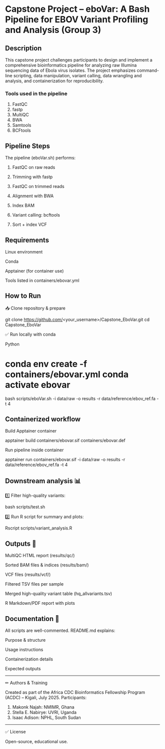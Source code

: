 # Capstone Project – eboVar: A Bash Pipeline for EBOV Variant Profiling and Analysis (Group 3)

## Description

This capstone project challenges participants to design and implement a comprehensive bioinformatics pipeline for analyzing raw Illumina sequencing data of Ebola virus isolates. The project emphasizes command-line scripting, data manipulation, variant calling, data wrangling and analysis, and containerization for reproducibility.

### Tools used in the pipeline
1. FastQC         
2. fastp          
3. MultiQC        
4. BWA            
5. Samtools
6. BCFtools


## Pipeline Steps

The pipeline (eboVar.sh) performs:

1. FastQC on raw reads

2. Trimming with fastp

3. FastQC on trimmed reads

4. Alignment with BWA

5. Index BAM

6. Variant calling: bcftools

7. Sort + index VCF


## Requirements

Linux environment

Conda

Apptainer (for container use)

Tools listed in containers/ebovar.yml


## How to Run

📥 Clone repository & prepare

git clone https://github.com/<your_username>/Capstone_EboVar.git
cd Capstone_EboVar

✅ Run locally with conda

Python 
#  conda env create -f containers/ebovar.yml conda activate ebovar
  
bash scripts/eboVar.sh -i data/raw -o results -r data/reference/ebov_ref.fa -t 4


## Containerized workflow

Build Apptainer container

apptainer build containers/ebovar.sif containers/ebovar.def

Run pipeline inside container

apptainer run containers/ebovar.sif -i data/raw -o results -r data/reference/ebov_ref.fa -t 4


## Downstream analysis 📊

1️⃣ Filter high-quality variants:

bash scripts/test.sh

2️⃣ Run R script for summary and plots:

Rscript scripts/variant_analysis.R


## Outputs 📑

MultiQC HTML report (results/qc/)

Sorted BAM files & indices (results/bam/)

VCF files (results/vcf/)

Filtered TSV files per sample

Merged high-quality variant table (hq_allvariants.tsv)

R Markdown/PDF report with plots


## Documentation 📖

All scripts are well-commented.
README.md explains:

Purpose & structure

Usage instructions

Containerization details

Expected outputs

---

✏ Authors & Training

Created as part of the Africa CDC Bioinformatics Fellowship Program (ACDC) – Kigali, July 2025.
Participants: 
1. Makonk Najah: NMIMR, Ghana
2. Stella E. Nabirye: UVRI, Uganda
3. Isaac Adison: NPHL, South Sudan

---

✅ License

Open-source, educational use.

